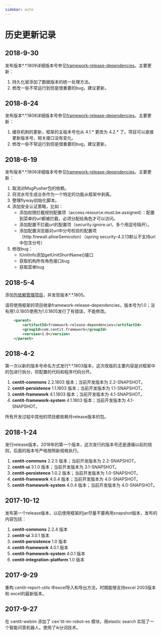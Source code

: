 ```yaml
---
sidebar: auto
---
```

# 历史更新记录

## 2018-9-30

发布版本\*.\*.1809详细版本号参见[framework-release-dependencies](https://github.com/ndxt/centit-framework-dependencies/blob/master/framework-release-dependencies/pom.xml)。主要更新：

1. 持久化层添加了数据版本的统一处理方法。
2. 修改一些不常运行到但是很重要的bug，建议更新。

## 2018-8-24

发布版本\*.\*.1808详细版本号参见[framework-release-dependencies](https://github.com/ndxt/centit-framework-dependencies/blob/master/framework-release-dependencies/pom.xml)。主要更新：

1. 缓存机制的更新，框架的主版本号也从 4.1.* 更改为 4.2.* 了。项目可以直接更新版本号，相关接口没有变化。
2. 修改一些不常运行到但是很重要的bug，建议更新。

## 2018-6-19

发布版本*.*.1806详细版本号参见[framework-release-dependencies](https://github.com/ndxt/centit-framework-dependencies/blob/master/framework-release-dependencies/pom.xml)。主要更新：

1. 取消对MsgPusher包的依赖。
2. 将流水号生成业务作为一个特定的功能从框架中剥离。
3. 整理flyway初始化脚本。
4. 添加安全认证策略，比如：
     - 添加权限拦截规则配置项（access.resource.must.be.assigned）：配置到菜单的url都被拦截，必须分配给角色才可以访问。
     - 添加配置不拦截url的配置项（security.ignore.url，多个用逗号隔开）。
     - 添加配置浏览器对url中分号校验的配置项（http.firewall.allowSemicolon）（spring security-4.3.13默认不支持url中包含分号）
5. 修改bug：
     - IUnitInfo添加getUnitShortName()接口
     - 获取机构所有角色接口bug
     - 获取菜单bug

## 2018-5-4

添加[包依赖管理项目](https://github.com/ndxt/centit-framework-dependencies)，并发现版本\*.\*.1805。

请将使用框架的项目继承framework-release-dependencies，版本号为1.0；没有用1.0.1805使用为1.0.1805发行了有错误，不能修改。
```xml
    <parent>
        <artifactId>framework-release-dependencies</artifactId>
        <groupId>com.centit.framework</groupId>
        <version>1.0</version>
    </parent>
```


## 2018-4-2

第一次以新的版本号命名方式发行\*.\*.1803版本，这次改版的主要内容是对框架中的包进行拆分，将配置的代码和程序代码分开。

1. **centit-commons** 2.2.1803 版本；当前开发版本为 2.2-SNAPSHOT。
2. **centit-persistence**  1.1.1803 版本；当前开发版本为 1.1-SNAPSHOT。  
3. **centit-framework** 4.1.1803 版本；当前开发版本为 4.1-SNAPSHOT。
4. **centit-framework-system** 4.1.1803 版本；当前开发版本为 4.1-SNAPSHOT。

所有开发过程中其他的项目都依赖月release版本的包。

## 2018-1-24

发行release版本，2018年的第一个版本，这次发行的版本号还是遵循以前的规则，后面的版本号严格按照新规格执行。

1. **centit-commons** 2.2.5 版本；当前开发版本为 2.2-SNAPSHOT。
2. **centit-ui** 3.1.0 版本；当前开发版本为 3.1-SNAPSHOT。
3. **centit-persistence**  1.0.2 版本；当前开发版本为 1.0-SNAPSHOT。  
4. **centit-framework** 4.0.4 版本；当前开发版本为 4.0-SNAPSHOT。
5. **centit-framework-system** 4.0.4 版本；当前开发版本为 4.0-SNAPSHOT。

## 2017-10-12

发布第一个release版本，以后使用框架的jar尽量不要再用snapshot版本，发布的内容包括：  
1. **centit-commons** 2.2.4 版本  
2. **centit-ui** 3.0.1 版本  
3. **centit-persistence**  1.0 版本  
4. **centit-framework** 4.0.1 版本  
5. **centit-framework-system** 4.0.1 版本  
6. **centit-integration-platform**  1.0 版本

## 2017-9-29

重构 centit-report-utils 中excel导入和导出方法，时期能够支持excel 2003版本和 excel的最新版本。

## 2017-9-27

在 centit-webim 添加了 cen\`tit-im-robot-es 模块，用elastic search 实现了一个智能问答机器人。使用了ik分词技术。

